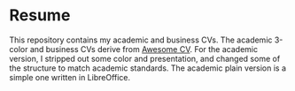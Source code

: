 # Resume
This repository contains my academic and business CVs. The academic 3-color and business CVs derive from [Awesome CV](https://github.com/posquit0/Awesome-CV). For the academic version, I stripped out some color and presentation, and changed some of the structure to match academic standards. The academic plain version is a simple one written in LibreOffice.
